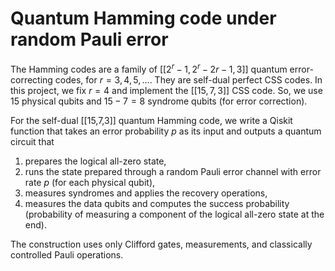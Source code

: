 # Quantum Hamming code under random Pauli error

The Hamming codes are a family of $[[2^r-1, 2^r-2r-1, 3]]$ quantum error-correcting codes, for $r = 3, 4, 5, \dots$. They are self-dual perfect CSS codes.
In this project, we fix $r=4$ and implement the $[[15,7,3]]$ CSS code. So, we use $15$ physical qubits and $15-7=8$ syndrome qubits (for error correction). 

For the self-dual [[15,7,3]] quantum Hamming code, we write a Qiskit function that takes an error probability $p$ as its input and outputs a quantum circuit that 
1. prepares the logical all-zero state,
2. runs the state prepared through a random Pauli error channel with error rate $p$ (for each physical qubit),
3. measures syndromes and applies the recovery operations,
4. measures the data qubits and computes the success probability (probability of measuring a component of the logical all-zero state at the end).

The construction uses only Clifford gates, measurements, and classically controlled Pauli operations.
